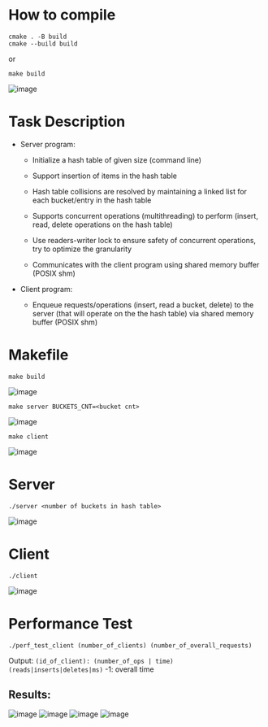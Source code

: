 # How to compile
```
cmake . -B build
cmake --build build
```
or
```
make build
```
![image](https://github.com/zlatopol/ServerClientHashMapSHM/assets/70473289/3131b583-756e-46b1-918d-41f36b6949ac)


# Task Description
* Server program:

     - Initialize a hash table of given size (command line)

     - Support insertion of items in the hash table

     - Hash table collisions are resolved by maintaining a linked list
for each bucket/entry in the hash table

     - Supports concurrent operations (multithreading) to perform
(insert, read, delete operations on the hash table)

     - Use readers-writer lock to ensure safety of concurrent
operations, try to optimize the granularity

     - Communicates with the client program using shared memory buffer
(POSIX shm)

* Client program:

     - Enqueue requests/operations (insert, read a bucket, delete) to
the server (that will operate on the the hash table) via shared memory
buffer (POSIX shm)
# Makefile
`make build`

![image](https://github.com/zlatopol/ServerClientHashMapSHM/assets/70473289/37abfedd-c2c7-4fa3-bb52-0bf8835bcf6b)


`make server BUCKETS_CNT=<bucket cnt>`

![image](https://github.com/zlatopol/ServerClientHashMapSHM/assets/70473289/1baa8f06-ee30-4e93-ba68-6e0a0878b534)


`make client`

![image](https://github.com/zlatopol/ServerClientHashMapSHM/assets/70473289/20502c21-b921-4bdf-a43a-332df088113c)


# Server
`./server <number of buckets in hash table>`

![image](https://github.com/zlatopol/ServerClientHashMapSHM/assets/70473289/1a12b611-38ba-4b80-921d-16e0f1d74725)


# Client
`./client`

![image](https://github.com/zlatopol/ServerClientHashMapSHM/assets/70473289/31c91be3-1d13-4b06-ae67-7afc7840f602)


# Performance Test

`./perf_test_client (number_of_clients) (number_of_overall_requests)`

Output: `(id_of_client): (number_of_ops | time) (reads|inserts|deletes|ms)`
-1: overall time

## Results:
![image](https://github.com/zlatopol/ServerClientHashMapSHM/assets/70473289/ff2c97c6-546e-450f-9c09-20ba5ba56a45)
![image](https://github.com/zlatopol/ServerClientHashMapSHM/assets/70473289/d56bcf7d-d4b1-455f-9c46-382893412495)
![image](https://github.com/zlatopol/ServerClientHashMapSHM/assets/70473289/37b3681c-b0eb-4859-95f5-b293a704438e)
![image](https://github.com/zlatopol/ServerClientHashMapSHM/assets/70473289/9a842a46-8d7d-4e2f-81d8-1f60429b6c13)



